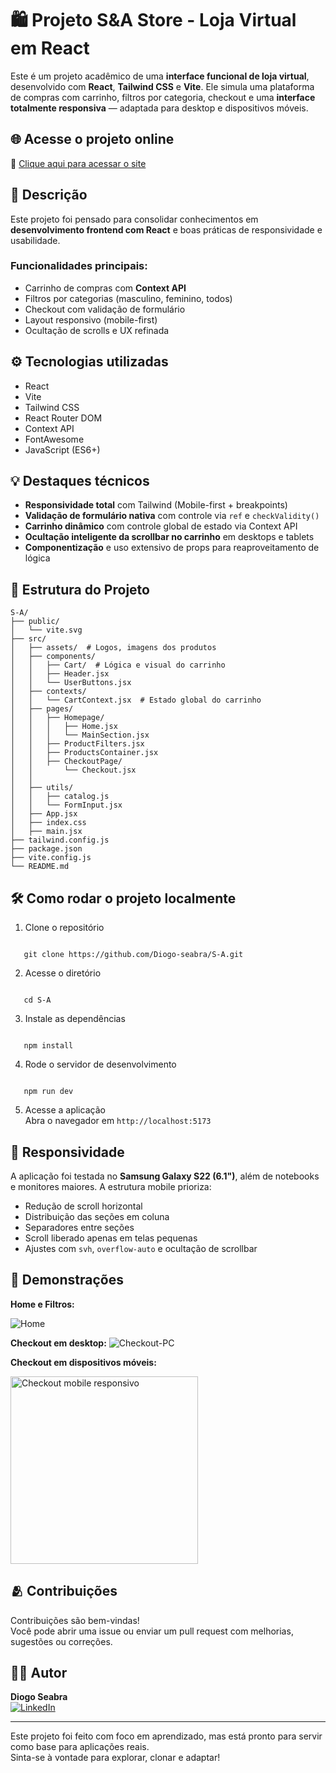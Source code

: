 # 🛍️ Projeto S&A Store - Loja Virtual em React

Este é um projeto acadêmico de uma **interface funcional de loja virtual**, desenvolvido com **React**, **Tailwind CSS** e **Vite**. Ele simula uma plataforma de compras com carrinho, filtros por categoria, checkout e uma **interface totalmente responsiva** — adaptada para desktop e dispositivos móveis.

## 🌐 Acesse o projeto online

🔗 [Clique aqui para acessar o site](https://s-a-eight.vercel.app/)

## 📝 Descrição

Este projeto foi pensado para consolidar conhecimentos em **desenvolvimento frontend com React** e boas práticas de responsividade e usabilidade.

### Funcionalidades principais:

- Carrinho de compras com **Context API**
- Filtros por categorias (masculino, feminino, todos)
- Checkout com validação de formulário
- Layout responsivo (mobile-first)
- Ocultação de scrolls e UX refinada

## ⚙️ Tecnologias utilizadas

- React
- Vite
- Tailwind CSS
- React Router DOM
- Context API
- FontAwesome
- JavaScript (ES6+)

## 💡 Destaques técnicos

- **Responsividade total** com Tailwind (Mobile-first + breakpoints)
- **Validação de formulário nativa** com controle via `ref` e `checkValidity()`
- **Carrinho dinâmico** com controle global de estado via Context API
- **Ocultação inteligente da scrollbar no carrinho** em desktops e tablets
- **Componentização** e uso extensivo de props para reaproveitamento de lógica

## 📂 Estrutura do Projeto

```plaintext
S-A/
├── public/
│   └── vite.svg
├── src/
│   ├── assets/  # Logos, imagens dos produtos
│   ├── components/
│   │   ├── Cart/  # Lógica e visual do carrinho
│   │   ├── Header.jsx
│   │   └── UserButtons.jsx
│   ├── contexts/
│   │   └── CartContext.jsx  # Estado global do carrinho
│   ├── pages/
│   │   ├── Homepage/
│   │   │   ├── Home.jsx
│   │   │   └── MainSection.jsx
│   │   ├── ProductFilters.jsx
│   │   ├── ProductsContainer.jsx
│   │   ├── CheckoutPage/
│   │       └── Checkout.jsx
│   │   
│   ├── utils/
│   │   ├── catalog.js
│   │   └── FormInput.jsx
│   ├── App.jsx
│   ├── index.css
│   ├── main.jsx
├── tailwind.config.js
├── package.json
├── vite.config.js
└── README.md
```


## 🛠️ Como rodar o projeto localmente

1. Clone o repositório  
```

   git clone https://github.com/Diogo-seabra/S-A.git
```
2. Acesse o diretório  
```

   cd S-A
```
3. Instale as dependências  
```

   npm install
```

4. Rode o servidor de desenvolvimento  
```

   npm run dev
```
5. Acesse a aplicação  
   Abra o navegador em `http://localhost:5173`

## 📱 Responsividade

A aplicação foi testada no **Samsung Galaxy S22 (6.1")**, além de notebooks e monitores maiores. A estrutura mobile prioriza:

- Redução de scroll horizontal
- Distribuição das seções em coluna
- Separadores entre seções
- Scroll liberado apenas em telas pequenas
- Ajustes com `svh`, `overflow-auto` e ocultação de scrollbar

## 📸 Demonstrações

**Home e Filtros:**

![Home](https://github.com/user-attachments/assets/789bc899-df64-4874-bd93-d7be8ec55679)

**Checkout em desktop:**
![Checkout-PC](https://github.com/user-attachments/assets/b971f8b0-5180-4ddf-b8d0-cdd49fc2fa75)

**Checkout em dispositivos móveis:**

<img src="./src/assets/media/Checkout-Mobile.gif" alt="Checkout mobile responsivo" width="300" />

## 🫂 Contribuições

Contribuições são bem-vindas!  
Você pode abrir uma issue ou enviar um pull request com melhorias, sugestões ou correções.

## 👨‍💻 Autor

**Diogo Seabra**  
[![LinkedIn](https://img.shields.io/badge/LinkedIn-blue?logo=linkedin&style=flat-square)](https://www.linkedin.com/in/diogo-seabra-/)

---

Este projeto foi feito com foco em aprendizado, mas está pronto para servir como base para aplicações reais.  
Sinta-se à vontade para explorar, clonar e adaptar!


